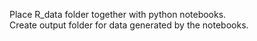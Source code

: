 Place R_data folder together with python notebooks.<br> 
Create output folder for data generated by the notebooks.
